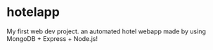 # hotelapp
My first web dev project.
an automated hotel webapp made by using MongoDB + Express + Node.js!
